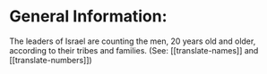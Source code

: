 # General Information:

The leaders of Israel are counting the men, 20 years old and older, according to their tribes and families. (See: [[translate-names]] and [[translate-numbers]])